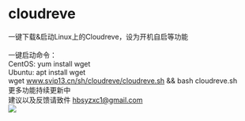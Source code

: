 # cloudreve

一键下载&启动Linux上的Cloudreve，设为开机自启等功能<br>
<br>
一键启动命令：<br>
CentOS: yum install wget <br>
Ubuntu: apt install wget <br>
wget www.svip13.cn/sh/cloudreve/cloudreve.sh && bash cloudreve.sh <br>
更多功能持续更新中 <br>
建议以及反馈请致件 hbsyzxc1@gmail.com
<br>
<img src="https://img.wx-app.vip/buffer/30d25a1d7bdbdc4811a7070bc3f2818b83429f3e8088bb41a20905c6631091b0.jpeg">
